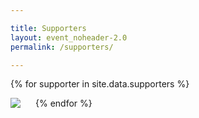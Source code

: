 ```yaml
---

title: Supporters
layout: event_noheader-2.0
permalink: /supporters/

---
```


{% for supporter in site.data.supporters %}
<div style="float:left;margin-right:24px;"><a href="{{supporter.url}}"><img src="{{supporter.logo}}"/></a></div>
{% endfor %}

<div style="height:250px"></div>